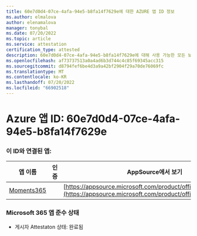 ```yaml
---
title: 60e7d0d4-07ce-4afa-94e5-b8fa14f7629e에 대한 AZURE 앱 ID 정보
ms.author: elmalova
author: elenamalova
manager: tonybal
ms.date: 07/20/2022
ms.topic: article
ms.service: attestation
certification_type: attested
description: 60e7d0d4-07ce-4afa-94e5-b8fa14f7629e에 대해 사용 가능한 모든 보안 및 규정 준수 정보입니다.
ms.openlocfilehash: af73737513a0a4ad6b3d744c4c85f69345acc315
ms.sourcegitcommit: d8794fef6be4d3a9a42bf2904f29a70de76069fc
ms.translationtype: MT
ms.contentlocale: ko-KR
ms.lasthandoff: 07/20/2022
ms.locfileid: "66902518"
---
```

# <a name="azure-app-id-60e7d0d4-07ce-4afa-94e5-b8fa14f7629e"></a>Azure 앱 ID: 60e7d0d4-07ce-4afa-94e5-b8fa14f7629e


### <a name="apps-associated-with-this-id"></a>이 ID와 연결된 앱:
| **앱 이름** | **인증** | **AppSource에서 보기** |
|--------------|---------------|-----------------------|
| [Moments365](../forward/WA200004337.md) |  | [https://appsource.microsoft.com/product/office/WA200004337](https://appsource.microsoft.com/product/office/WA200004337) |

### <a name="microsoft-365-app-compliance-status"></a>Microsoft 365 앱 준수 상태
- 게시자 Attestaton 상태: 완료됨
